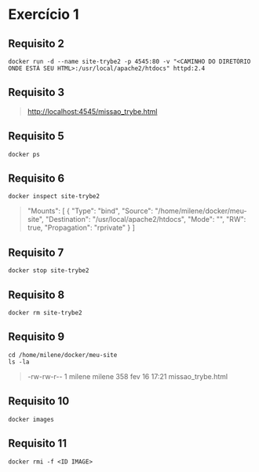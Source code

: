 # Exercício 1

## **Requisito 2**

```console
docker run -d --name site-trybe2 -p 4545:80 -v "<CAMINHO DO DIRETÓRIO ONDE ESTÁ SEU HTML>:/usr/local/apache2/htdocs" httpd:2.4
```
<!-- docker container run -d --name site-trybe2 -p 4545:80 -v "/home/milene/docker/meu-site:/usr/local/apache2/htdocs" httpd:2.4 -->

## **Requisito 3**

> <http://localhost:4545/missao_trybe.html>

## **Requisito 5**

```console
docker ps
```

## **Requisito 6**

```console
docker inspect site-trybe2
```

> "Mounts": [
            {
                "Type": "bind",
                "Source": "/home/milene/docker/meu-site",
                "Destination": "/usr/local/apache2/htdocs",
                "Mode": "",
                "RW": true,
                "Propagation": "rprivate"
            }
        ]

## **Requisito 7**

```console
docker stop site-trybe2
```

## **Requisito 8**

```console
docker rm site-trybe2
```

## **Requisito 9**

```console
cd /home/milene/docker/meu-site
ls -la
```

> -rw-rw-r-- 1 milene milene  358 fev 16 17:21 missao_trybe.html

## **Requisito 10**

```console
docker images
```

## **Requisito 11**

```console
docker rmi -f <ID IMAGE>
```
